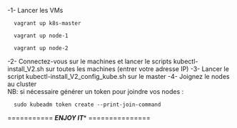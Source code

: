 -1- Lancer les VMs 
```
  vagrant up k8s-master
```
```
  vagrant up node-1
```
```
  vagrant up node-2
```

-2- Connectez-vous sur le machines et lancer le scripts kubectl-install_V2.sh sur toutes les machines (entrer votre adresse IP) 
-3- Lancer le script kubectl-install_V2_config_kube.sh sur le master 
-4- Joignez le nodes au cluster  
NB: si nécessaire générer un token pour joindre vos nodes :

```
  sudo kubeadm token create --print-join-command

```


=========== ***ENJOY IT**** ===============
